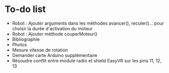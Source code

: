 # To-do list

+ Robot : Ajouter arguments dans les méthodes avancer(), reculer()... pour choisir la durée d'activation du moteur
+ Robot : Ajouter méthode couperMoteur()
+ Bibliographie
+ Photos
+ Mesure vitesse de rotation
+ Demander carte Arduino supplémentaire
+ Résoudre conflit entre module radio et shield EasyVR sur les pins 11, 12, 13

